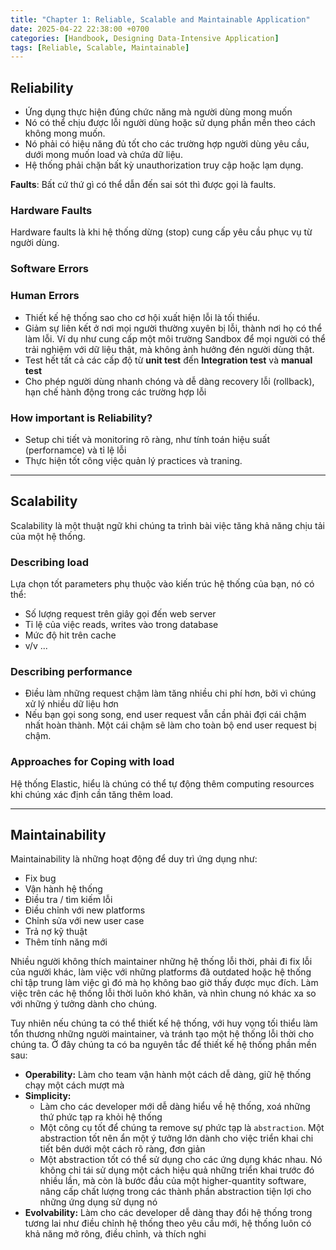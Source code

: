 ```yaml
---
title: "Chapter 1: Reliable, Scalable and Maintainable Application"
date: 2025-04-22 22:38:00 +0700
categories: [Handbook, Designing Data-Intensive Application]
tags: [Reliable, Scalable, Maintainable]
---
```


## Reliability

- Ứng dụng thực hiện đúng chức năng mà người dùng mong muốn
- Nó có thể chịu được lỗi người dùng hoặc sử dụng phần mền theo cách không mong muốn.
- Nó phải có hiệu năng đủ tốt cho các trường hợp người dùng yêu cầu, dưới mong muốn load và chứa dữ liệu.
- Hệ thống phải chặn bất kỳ unauthorization truy cập hoặc lạm dụng.

**Faults**: Bất cứ thứ gì có thể dẫn đến sai sót thì được gọi là faults.

### Hardware Faults

Hardware faults là khi hệ thống dừng (stop) cung cấp yêu cầu phục vụ từ người dùng.

### Software Errors

### Human Errors

- Thiết kế hệ thống sao cho cơ hội xuất hiện lỗi là tối thiểu.
- Giảm sự liên kết ở nơi mọi người thường xuyên bị lỗi, thành nơi họ có thể làm lỗi. Ví dụ như cung cấp một môi trường Sandbox để mọi người có thể trải nghiệm với dữ liệu thật, mà không ảnh hưởng đén người dùng thật.
- Test hết tất cả các cấp độ từ **unit test** đến **Integration test** và **manual test**
- Cho phép người dùng nhanh chóng và dễ dàng recovery lỗi (rollback), hạn chế hành động trong các trường hợp lỗi

### How important is Reliability?

- Setup chi tiết và monitoring rõ ràng, như tính toán hiệu suất (perfornamce) và tỉ lệ lỗi
- Thực hiện tốt công việc quản lý practices và traning.

---

## Scalability

Scalability là một thuật ngữ khi chúng ta trình bài việc tăng khả năng chịu tải của một hệ thống.

### Describing load

Lựa chọn tốt parameters phụ thuộc vào kiến trúc hệ thống của bạn, nó có thể:

- Số lượng request trên giây gọi đến web server
- Tỉ lệ của việc reads, writes vào trong database
- Mức độ hit trên cache
- v/v ...

### Describing performance

- Điều làm những request chậm làm tăng nhiều chi phí hơn, bởi vì chúng xử lý nhiều dữ liệu hơn
- Nếu bạn gọi song song, end user request vẫn cần phải đợi cái chậm nhất hoàn thành. Một cái chậm sẽ làm cho toàn bộ end user request bị chậm.

### Approaches for Coping with load

Hệ thống Elastic, hiểu là chúng có thể tự động thêm computing resources khi chúng xác định cần tăng thêm load.

---

## Maintainability

Maintainability là những hoạt động để duy trì ứng dụng như:

- Fix bug
- Vận hành hệ thống
- Điều tra / tìm kiếm lỗi
- Điều chỉnh với new platforms
- Chỉnh sửa với new user case
- Trả nợ kỹ thuật
- Thêm tính năng mới

Nhiều người không thích maintainer những hệ thống lỗi thời, phải đi fix lỗi của người khác, làm việc với những platforms đã outdated hoặc hệ thống chỉ tập trung làm việc gì đó mà họ không bao giờ thấy được mục đích. Làm việc trên các hệ thống lỗi thời luôn khó khăn, và nhìn chung nó khác xa so với những ý tưởng dành cho chúng.

Tuy nhiên nếu chúng ta có thể thiết kế hệ thống, với huy vọng tối thiểu làm tổn thương những người maintainer, và tránh tạo một hệ thống lỗi thời cho chúng ta. Ở đây chúng ta có ba nguyên tắc để thiết kế hệ thống phần mền sau:

- **Operability:** Làm cho team vận hành một cách dễ dàng, giữ hệ thống chạy một cách mượt mà
- **Simplicity:** 
    - Làm cho các developer mới dễ dàng hiểu về hệ thống, xoá những thứ phức tạp ra khỏi hệ thống
    - Một công cụ tốt để chúng ta remove sự phức tạp là `abstraction`. Một abstraction tốt nên ẩn một ý tưởng lớn dành cho việc triển khai chi tiết bên dưới một cách rõ ràng, đơn giản
    - Một abstraction tốt có thể sử dụng cho các ứng dụng khác nhau. Nó không chỉ tái sử dụng một cách hiệu quả những triển khai trước đó nhiều lần, mà còn là bước đầu của một higher-quantity software, nâng cấp chất lượng trong các thành phần abstraction tiện lợi cho những ứng dụng sử dụng nó
- **Evolvability:** Làm cho các developer dễ dàng thay đổi hệ thống trong tương lai như điều chỉnh hệ thống theo yêu cầu mới, hệ thống luôn có khả năng mở rông, điều chỉnh, và thích nghi


